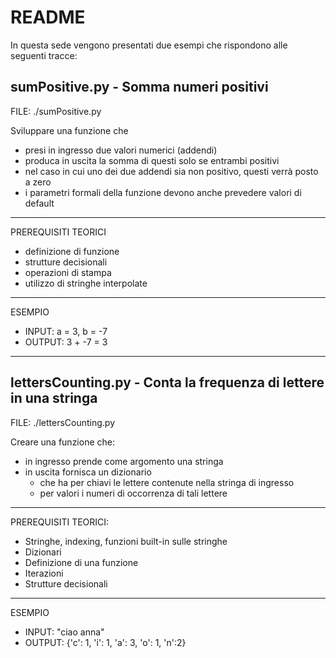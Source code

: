 # README
In questa sede vengono presentati due esempi che rispondono alle seguenti tracce:

## sumPositive.py - Somma numeri positivi
FILE: ./sumPositive.py

Sviluppare una funzione che
- presi in ingresso due valori numerici (addendi)
- produca in uscita la somma di questi solo se entrambi positivi
- nel caso in cui uno dei due addendi sia non positivo, questi verrà posto a zero
- i parametri formali della funzione devono anche prevedere valori di default
---
PREREQUISITI TEORICI
- definizione di funzione
- strutture decisionali
- operazioni di stampa
- utilizzo di stringhe interpolate
---

ESEMPIO
- INPUT: a = 3, b = -7
- OUTPUT: 3 + -7 = 3

---

## lettersCounting.py - Conta la frequenza di lettere in una stringa
FILE: ./lettersCounting.py

Creare una funzione che:
- in ingresso prende come argomento una stringa
- in uscita fornisca un dizionario
	- che ha per chiavi le lettere contenute nella stringa di ingresso
	- per valori i numeri di occorrenza di tali lettere
---
PREREQUISITI TEORICI:
- Stringhe, indexing, funzioni built-in sulle stringhe
- Dizionari
- Definizione di una funzione
- Iterazioni
- Strutture decisionali
---
ESEMPIO
- INPUT:
	"ciao anna"
- OUTPUT:
	{'c': 1, 'i': 1, 'a': 3, 'o': 1, 'n':2}